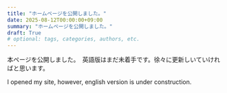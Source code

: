 ```yaml
---
title: "ホームページを公開しました。"
date: 2025-08-12T00:00:00+09:00
summary: "ホームページを公開しました。"
draft: True
# optional: tags, categories, authors, etc.
---
```

本ページを公開しました。　英語版はまだ未着手です。徐々に更新しいていければと思います。

I opened my site, however, english version is under construction. 